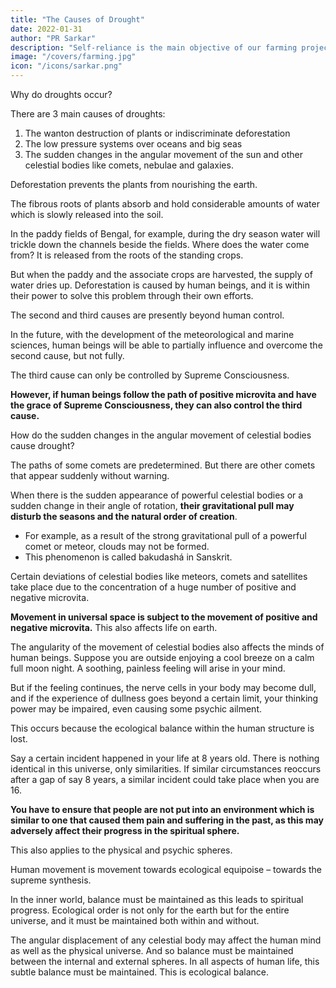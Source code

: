 ```yaml
---
title: "The Causes of Drought"
date: 2022-01-31
author: "PR Sarkar"
description: "Self-reliance is the main objective of our farming projects, hence they should be oriented towards production"
image: "/covers/farming.jpg"
icon: "/icons/sarkar.png"
---
```



Why do droughts occur?

There are 3 main causes of droughts:

1. The wanton destruction of plants or indiscriminate deforestation
2. The low pressure systems over oceans and big seas
3. The sudden changes in the angular movement of the sun and other celestial bodies like comets, nebulae and galaxies.

Deforestation prevents the plants from nourishing the earth. 

The fibrous roots of plants absorb and hold considerable amounts of water which is slowly released into the soil. 

In the paddy fields of Bengal, for example, during the dry season water will trickle down the channels beside the fields. Where does the water come from? It is released from the roots of the standing crops. 

But when the paddy and the associate crops are harvested, the supply of water dries up. Deforestation is caused by human beings, and it is within their power to solve this problem through their own efforts.

The second and third causes are presently beyond human control. 

In the future, with the development of the meteorological and marine sciences, human beings will be able to partially influence and overcome the second cause, but not fully. 

The third cause can only be controlled by Supreme Consciousness. 

**However, if human beings follow the path of positive microvita and have the grace of Supreme Consciousness, they can also control the third cause.**

How do the sudden changes in the angular movement of celestial bodies cause drought? 

The paths of some comets are predetermined. <!--  and astronomers can ascertain their arrival dates and possible effects on the earth, --> But there are other comets that appear suddenly without warning. 

When there is the sudden appearance of powerful celestial bodies or a sudden change in their angle of rotation, **their gravitational pull may disturb the seasons and the natural order of creation**. 
- For example, as a result of the strong gravitational pull of a powerful comet or meteor, clouds may not be formed.
- This phenomenon is called bakudashá in Sanskrit.

Certain deviations of celestial bodies like meteors, comets and satellites take place due to the concentration of a huge number of positive and negative microvita. 

**Movement in universal space is subject to the movement of positive and negative microvita.** This also affects life on earth.

The angularity of the movement of celestial bodies also affects the minds of human beings. Suppose you are outside enjoying a cool breeze on a calm full moon night. A soothing, painless feeling will arise in your mind. 

But if the feeling continues, the nerve cells in your body may become dull, and if the experience of dullness goes beyond a certain limit, your thinking power may be impaired, even causing some psychic ailment. 

This occurs because the ecological balance within the human structure is lost.

Say a certain incident happened in your life at 8 years old. There is nothing identical in this universe, only similarities. If similar circumstances reoccurs after a gap of say 8 years, a similar incident could take place when you are 16. 

**You have to ensure that people are not put into an environment which is similar to one that caused them pain and suffering in the past, as this may adversely affect their progress in the spiritual sphere.** 

This also applies to the physical and psychic spheres.

Human movement is movement towards ecological equipoise – towards the supreme synthesis. 

In the inner world, balance must be maintained as this leads to spiritual progress. Ecological order is not only for the earth but for the entire universe, and it must be maintained both within and without. 

The angular displacement of any celestial body may affect the human mind as well as the physical universe. And so balance must be maintained between the internal and external spheres. In all aspects of human life, this subtle balance must be maintained. This is ecological balance.


